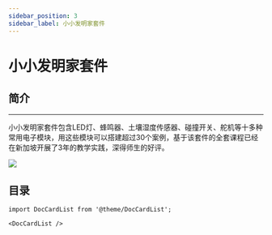 ```yaml
---
sidebar_position: 3
sidebar_label: 小小发明家套件
---
```


# 小小发明家套件

## 简介
---

小小发明家套件包含LED灯、蜂鸣器、土壤湿度传感器、碰撞开关、舵机等十多种常用电子模块，用这些模块可以搭建超过30个案例，基于该套件的全套课程已经在新加坡开展了3年的教学实践，深得师生的好评。

![](https://wiki-media-ef.oss-cn-hongkong.aliyuncs.com/docs/microbit/getting-started/microbit-tinker-kit/images/tinker-kit-icon.png)

## 目录

```mdx-code-block
import DocCardList from '@theme/DocCardList';

<DocCardList />
```

